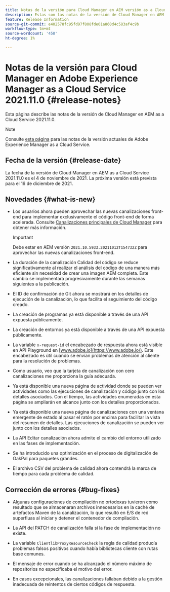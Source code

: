 ```yaml
---
title: Notas de la versión para Cloud Manager en AEM versión as a Cloud Service 2021.11.0
description: Estas son las notas de la versión de Cloud Manager en AEM versión as a Cloud Service 2021.11.0
feature: Release Information
source-git-commit: e402578fc95fd97f808fde01a860d4c583af4c9b
workflow-type: tm+mt
source-wordcount: '458'
ht-degree: 1%

---
```


# Notas de la versión para Cloud Manager en Adobe Experience Manager as a Cloud Service 2021.11.0 {#release-notes}

Esta página describe las notas de la versión de Cloud Manager en AEM as a Cloud Service 2021.11.0.

>[!NOTE]
>
>Consulte [esta página](/help/release-notes/release-notes-cloud/release-notes-current.md) para las notas de la versión actuales de Adobe Experience Manager as a Cloud Service.

## Fecha de la versión {#release-date}

La fecha de la versión de Cloud Manager en AEM as a Cloud Service 2021.11.0 es el 4 de noviembre de 2021.
La próxima versión está prevista para el 16 de diciembre de 2021.

## Novedades {#what-is-new}

* Los usuarios ahora pueden aprovechar las nuevas canalizaciones front-end para implementar exclusivamente el código front-end de forma acelerada. Consulte [Canalizaciones principales de Cloud Manager](/help/implementing/cloud-manager/configuring-pipelines/introduction-ci-cd-pipelines.md#front-end) para obtener más información.

   >[!IMPORTANT]
   >Debe estar en AEM versión `2021.10.5933.20211012T154732Z` para aprovechar las nuevas canalizaciones front-end.

* La duración de la canalización Calidad del código se reduce significativamente al realizar el análisis del código de una manera más eficiente sin necesidad de crear una imagen AEM completa. Este cambio se implementará progresivamente durante las semanas siguientes a la publicación.

* El ID de confirmación de Git ahora se mostrará en los detalles de ejecución de la canalización, lo que facilita el seguimiento del código creado.

* La creación de programas ya está disponible a través de una API expuesta públicamente.

* La creación de entornos ya está disponible a través de una API expuesta públicamente.

* La variable `x-request-id` el encabezado de respuesta ahora está visible en API Playground en [www.adobe.io](https://www.adobe.io/). Este encabezado es útil cuando se envían problemas de atención al cliente para la resolución de problemas.

* Como usuario, veo que la tarjeta de canalización con cero canalizaciones me proporciona la guía adecuada.

* Ya está disponible una nueva página de actividad donde se pueden ver actividades como las ejecuciones de canalización y código junto con los detalles asociados. Con el tiempo, las actividades enumeradas en esta página se ampliarán en alcance junto con los detalles proporcionados.

* Ya está disponible una nueva página de canalizaciones con una ventana emergente de estado al pasar el ratón por encima para facilitar la vista del resumen de detalles. Las ejecuciones de canalización se pueden ver junto con los detalles asociados.

* La API Editar canalización ahora admite el cambio del entorno utilizado en las fases de implementación.

* Se ha introducido una optimización en el proceso de digitalización de OakPal para paquetes grandes.

* El archivo CSV del problema de calidad ahora contendrá la marca de tiempo para cada problema de calidad.

## Corrección de errores {#bug-fixes}

* Algunas configuraciones de compilación no ortodoxas tuvieron como resultado que se almacenaran archivos innecesarios en la caché de artefactos Maven de la canalización, lo que resultó en E/S de red superfluas al iniciar y detener el contenedor de compilación.

* La API del PATCH de canalización falla si la fase de implementación no existe.

* La variable `ClientlibProxyResourceCheck` la regla de calidad producía problemas falsos positivos cuando había bibliotecas cliente con rutas base comunes.

* El mensaje de error cuando se ha alcanzado el número máximo de repositorios no especificaba el motivo del error.

* En casos excepcionales, las canalizaciones fallaban debido a la gestión inadecuada de reintentos de ciertos códigos de respuesta.
